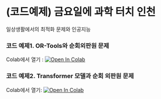 # (코드예제) 금요일에 과학 터치 인천
일상생활에서의 최적화 문제와 인공지능

### 코드 예제1. OR-Tools와 순회외판원 문제
Colab에서 열기 : [![Open In Colab](https://colab.research.google.com/assets/colab-badge.svg)](https://colab.research.google.com/github/cm8908/ScienceTouch_JibumKim_TSP/blob/main/OR-Tools%E1%84%8B%E1%85%AA%20%E1%84%89%E1%85%AE%E1%86%AB%E1%84%92%E1%85%AC%E1%84%8B%E1%85%AC%E1%84%91%E1%85%A1%E1%86%AB%E1%84%8B%E1%85%AF%E1%86%AB%20%E1%84%86%E1%85%AE%E1%86%AB%E1%84%8C%E1%85%A6/OR-Tools%EC%99%80%20%EC%88%9C%ED%9A%8C%EC%99%B8%ED%8C%90%EC%9B%90%20%EB%AC%B8%EC%A0%9C.ipynb)

### 코드 예제2. Transformer 모델과 순회 외판원 문제
Colab에서 열기: [![Open In Colab](https://colab.research.google.com/assets/colab-badge.svg)](https://colab.research.google.com/github/cm8908/ScienceTouch_JibumKim_TSP/blob/main/Transformer-TSP50/%ED%8A%B8%EB%9E%9C%EC%8A%A4%ED%8F%AC%EB%A8%B8%20TSP50.ipynb)